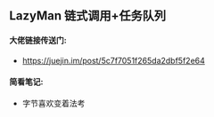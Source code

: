 ## LazyMan 链式调用+任务队列 
#### 大佬链接传送门:
- https://juejin.im/post/5c7f7051f265da2dbf5f2e64
#### 简看笔记:
- 字节喜欢变着法考    